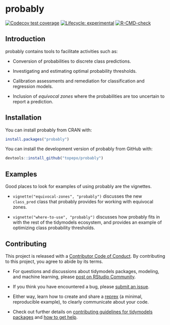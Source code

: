 
<!-- README.md is generated from README.Rmd. Please edit that file -->

# probably

<!-- badges: start -->

[![Codecov test
coverage](https://codecov.io/gh/tidymodels/probably/branch/main/graph/badge.svg)](https://app.codecov.io/gh/tidymodels/probably?branch=main)
[![Lifecycle:
experimental](https://img.shields.io/badge/lifecycle-experimental-orange.svg)](https://lifecycle.r-lib.org/articles/stages.html)
[![R-CMD-check](https://github.com/tidymodels/probably/actions/workflows/R-CMD-check.yaml/badge.svg)](https://github.com/tidymodels/probably/actions/workflows/R-CMD-check.yaml)
<!-- badges: end -->

## Introduction

probably contains tools to facilitate activities such as:

- Conversion of probabilities to discrete class predictions.

- Investigating and estimating optimal probability thresholds.

- Calibration assessments and remediation for classification and
  regression models.

- Inclusion of *equivocal zones* where the probabilities are too
  uncertain to report a prediction.

## Installation

You can install probably from CRAN with:

``` r
install.packages("probably")
```

You can install the development version of probably from GitHub with:

``` r
devtools::install_github("topepo/probably")
```

## Examples

Good places to look for examples of using probably are the vignettes.

- `vignette("equivocal-zones", "probably")` discusses the new
  `class_pred` class that probably provides for working with equivocal
  zones.

- `vignette("where-to-use", "probably")` discusses how probably fits in
  with the rest of the tidymodels ecosystem, and provides an example of
  optimizing class probability thresholds.

## Contributing

This project is released with a [Contributor Code of
Conduct](https://contributor-covenant.org/version/2/0/CODE_OF_CONDUCT.html).
By contributing to this project, you agree to abide by its terms.

- For questions and discussions about tidymodels packages, modeling, and
  machine learning, please [post on RStudio
  Community](https://community.rstudio.com/new-topic?category_id=15&tags=tidymodels,question).

- If you think you have encountered a bug, please [submit an
  issue](https://github.com/tidymodels/probably/issues).

- Either way, learn how to create and share a
  [reprex](https://reprex.tidyverse.org/articles/articles/learn-reprex.html)
  (a minimal, reproducible example), to clearly communicate about your
  code.

- Check out further details on [contributing guidelines for tidymodels
  packages](https://www.tidymodels.org/contribute/) and [how to get
  help](https://www.tidymodels.org/help/).
